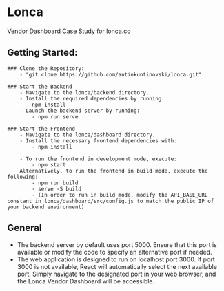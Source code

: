 # Lonca
 Vendor Dashboard Case Study for lonca.co

## Getting Started:
    ### Clone the Repository:
        - "git clone https://github.com/antinkuntinovski/lonca.git"
  
    ### Start the Backend
        - Navigate to the lonca/backend directory.
        - Install the required dependencies by running:
            npm install
        - Launch the backend server by running:
            - npm run serve

    ### Start the Frontend
        - Navigate to the lonca/dashboard directory.
        - Install the necessary frontend dependencies with:
            - npm install
        
        - To run the frontend in development mode, execute:
            - npm start
        Alternatively, to run the frontend in build mode, execute the following:
            - npm run build
            - serve -S build
            - (In order to run in build mode, modify the API_BASE_URL constant in lonca/dashboard/src/config.js to match the public IP of your backend environment)
 
## General
- The backend server by default uses port 5000. Ensure that this port is available or modify the code to specify an alternative port if needed.
- The web application is designed to run on localhost port 3000. If port 3000 is not available, React will automatically select the next available port. Simply navigate to the designated port in your web browser, and the Lonca Vendor Dashboard will be accessible.

